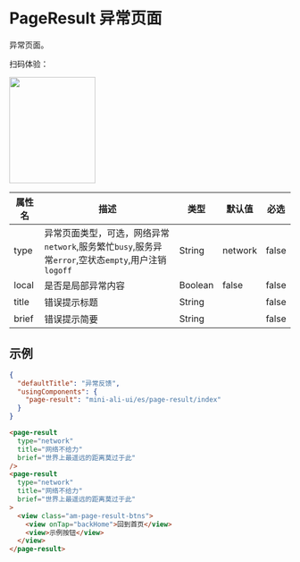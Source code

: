 # PageResult 异常页面

异常页面。

扫码体验：

<img src="https://gw.alipayobjects.com/zos/rmsportal/ZCkOkoTgcKkhEhqHbnBL.jpeg" width="154" height="190" />


| 属性名 | 描述 | 类型 | 默认值 | 必选 |
| ---- | ---- | ---- | ---- | ---- |
| type | 异常页面类型，可选，网络异常`network`,服务繁忙`busy`,服务异常`error`,空状态`empty`,用户注销`logoff` | String | network | false |
| local | 是否是局部异常内容 | Boolean | false | false |
| title | 错误提示标题 | String |  | false |
| brief | 错误提示简要 | String |  | false |

## 示例

```json
{
  "defaultTitle": "异常反馈",
  "usingComponents": {
    "page-result": "mini-ali-ui/es/page-result/index"
  }
}
```

```html
<page-result
  type="network"
  title="网络不给力"
  brief="世界上最遥远的距离莫过于此"
/>
<page-result
  type="network"
  title="网络不给力"
  brief="世界上最遥远的距离莫过于此"
>
  <view class="am-page-result-btns">
    <view onTap="backHome">回到首页</view>
    <view>示例按钮</view>
  </view>
</page-result>
```

